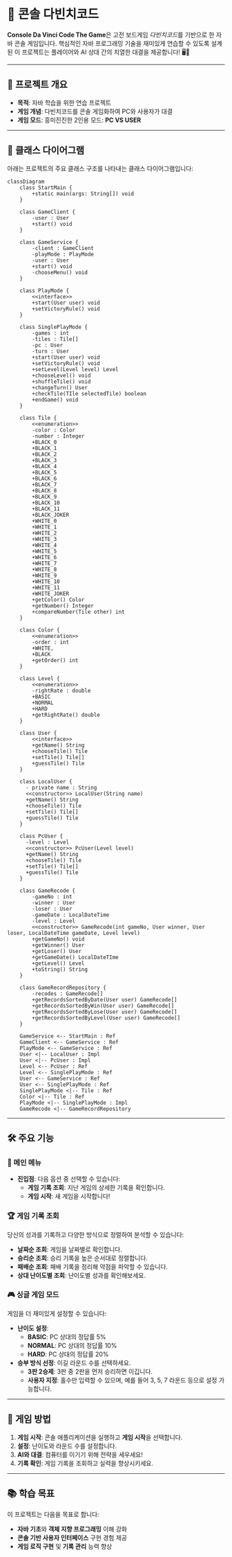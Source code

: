 # 🎲 콘솔 다빈치코드

**Console Da Vinci Code The Game**은 고전 보드게임 *다빈치코드*를 기반으로 한 자바 콘솔 게임입니다. 핵심적인 자바 프로그래밍 기술을 재미있게 연습할 수 있도록 설계된 이 프로젝트는 플레이어와 AI 상대 간의 치열한 대결을 제공합니다! 🖥️🤖

---

## 🚀 프로젝트 개요

- **목적**: 자바 학습을 위한 연습 프로젝트
- **게임 개념**: 다빈치코드를 콘솔 게임화하여 PC와 사용자가 대결
- **게임 모드**: 흥미진진한 2인용 모드: **PC VS USER**

---

## 📐 클래스 다이어그램

아래는 프로젝트의 주요 클래스 구조를 나타내는 클래스 다이어그램입니다:

```mermaid
classDiagram
    class StartMain {
        +static main(args: String[]) void
    }

    class GameClient {
        -user : User
        +start() void
    }
    
    class GameService {
        -client : GameClient
        -playMode : PlayMode
        -user : User
        +start() void
        -chooseMenu() void
    }

    class PlayMode {
        <<interface>>
        +start(User user) void
        +setVictoryRule() void
    }
    
    class SinglePlayMode {
        -games : int
        -tiles : Tile[]
        -pc : User
        -turn : User
        +start(User user) void
        +setVictoryRule() void
        +setLevel(Level level) Level
        +chooseLevel() void
        +shuffleTile() void
        +changeTurn() User
        +checkTile(TIle selectedTile) boolean
        +endGame() void
    }
    
    class Tile {
        <<enumeration>>
        -color : Color
        -number : Integer
        +BLACK_0
        +BLACK_1
        +BLACK_2
        +BLACK_3
        +BLACK_4
        +BLACK_5
        +BLACK_6
        +BLACK_7
        +BLACK_8
        +BLACK_9
        +BLACK_10
        +BLACK_11
        +BLACK_JOKER
        +WHITE_0
        +WHITE_1
        +WHITE_2
        +WHITE_3
        +WHITE_4
        +WHITE_5
        +WHITE_6
        +WHITE_7
        +WHITE_8
        +WHITE_9
        +WHITE_10
        +WHITE_11
        +WHITE_JOKER
        +getColor() Color
        +getNumber() Integer
        +compareNumber(Tile other) int
    }
    
    class Color {
        <<enumeration>>
        -order : int
        +WHITE,
        +BLACK
        +getOrder() int
    }
    
    class Level {
        <<enumeration>>
        -rightRate : double
        +BASIC
        +NORMAL
        +HARD
        +getRightRate() double
    }
    
    class User {
        <<interface>>
        +getName() String
        +chooseTile() Tile
        +setTile() Tile[]
        +guessTile() Tile
    }
    
    class LocalUser {
      - private name : String
      <<constructor>> LocalUser(String name)
      +getName() String
      +chooseTile() Tile
      +setTile() Tile[]
      +guessTile() Tile
    }
    
    class PcUser {
      -level : Level
      <<constructor>> PcUser(Level level)
      +getName() String
      +chooseTile() Tile
      +setTile() Tile[]
      +guessTile() Tile
    }
    
    class GameRecode {
        -gameNo : int
        -winner : User
        -loser : User
        -gameDate : LocalDateTime
        -level : Level
        <<constructor>> GameRecode(int gameNo, User winner, User loser, LocalDateTime gameDate, Level level)
        +getGameNo() void
        +getWinner() User
        +getLoser() User
        +getGameDate() LocalDateTIme
        +getLevel() Level
        +toString() String
    }
    
    class GameRecordRepository {
        -recodes : GameRecode[]
        +getRecordsSortedByDate(User user) GameRecode[]
        +getRecordsSortedByWin(User user) GameRecode[]
        +getRecordsSortedByLose(User user) GameRecode[]
        +getRecordsSortedByLevel(User user) GameRecode[]
    }

    GameService <-- StartMain : Ref
    GameClient <-- GameService : Ref
    PlayMode <-- GameService : Ref
    User <|-- LocalUser : Impl
    User <|-- PcUser : Impl
    Level <-- PcUser : Ref
    Level <-- SinglePlayMode : Ref
    User <-- GameService : Ref
    User <-- SinglePlayMode : Ref
    SinglePlayMode <|-- Tile : Ref
    Color <|-- Tile : Ref
    PlayMode <|-- SinglePlayMode : Impl
    GameRecode <|-- GameRecordRepository
```

---

## 🛠️ 주요 기능

### 📜 메인 메뉴
- **진입점**: 다음 옵션 중 선택할 수 있습니다:
  - **게임 기록 조회**: 지난 게임의 상세한 기록을 확인합니다.
  - **게임 시작**: 새 게임을 시작합니다!

### 🏆 게임 기록 조회
당신의 성과를 기록하고 다양한 방식으로 정렬하여 분석할 수 있습니다:
- **날짜순 조회**: 게임을 날짜별로 확인합니다.
- **승리순 조회**: 승리 기록을 높은 순서대로 정렬합니다.
- **패배순 조회**: 패배 기록을 정리해 약점을 파악할 수 있습니다.
- **상대 난이도별 조회**: 난이도별 성과를 확인해보세요.

### 🎮 싱글 게임 모드
게임을 더 재미있게 설정할 수 있습니다:
- **난이도 설정**:
  - **BASIC**: PC 상대의 정답률 5%
  - **NORMAL**: PC 상대의 정답률 10%
  - **HARD**: PC 상대의 정답률 20%
- **승부 방식 선정**: 이길 라운드 수를 선택하세요.
  - **3판 2승제**: 3판 중 2판을 먼저 승리하면 이깁니다.
  - **사용자 지정**: 홀수만 입력할 수 있으며, 예를 들어 3, 5, 7 라운드 등으로 설정 가능합니다.

---

## 📝 게임 방법

1. **게임 시작**: 콘솔 애플리케이션을 실행하고 **게임 시작**을 선택합니다.
2. **설정**: 난이도와 라운드 수를 설정합니다.
3. **AI와 대결**: 컴퓨터를 이기기 위해 전략을 세우세요!
4. **기록 확인**: 게임 기록을 조회하고 실력을 향상시키세요.

---

## 📚 학습 목표

이 프로젝트는 다음을 목표로 합니다:
- **자바 기초**와 **객체 지향 프로그래밍** 이해 강화
- **콘솔 기반 사용자 인터페이스** 구현 경험 제공
- **게임 로직 구현** 및 **기록 관리** 능력 향상